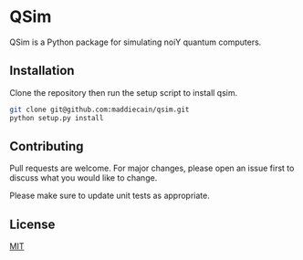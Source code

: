 # QSim

QSim is a Python package for simulating noiY quantum computers. 


## Installation

Clone the repository then run the setup script to install qsim.

```bash
git clone git@github.com:maddiecain/qsim.git
python setup.py install
```

## Contributing
Pull requests are welcome. For major changes, please open an issue first to discuss what you would like to change.

Please make sure to update unit tests as appropriate.

## License
[MIT](https://choosealicense.com/licenses/mit/)